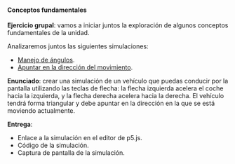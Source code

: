 #### Conceptos fundamentales

**Ejercicio grupal**: vamos a iniciar juntos la exploración de algunos conceptos fundamentales de 
la unidad.

Analizaremos juntos las siguientes simulaciones:

- [Manejo de ángulos](https://editor.p5js.org/juanferfranco/sketches/R1iTVQjzm).
- [Apuntar en la dirección del movimiento](https://editor.p5js.org/natureofcode/sketches/bZqHGYbRQ).


**Enunciado**: crear una simulación de un vehículo que puedas conducir por la pantalla utilizando las teclas de flecha: la flecha izquierda acelera el coche hacia la izquierda, y la flecha derecha acelera hacia la derecha. El vehículo tendrá forma triangular y  debe apuntar en la dirección en la que se está moviendo actualmente.

**Entrega**:

- Enlace a la simulación en el editor de p5.js.
- Código de la simulación.
- Captura de pantalla de la simulación.